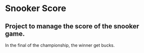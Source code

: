 # Snooker Score

## Project to manage the score of the snooker game.

In the final of the championship, the winner get bucks.
